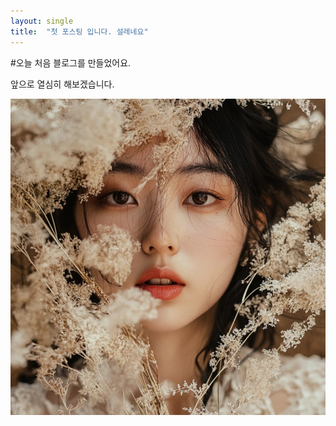 ```yaml
---
layout: single
title:  "첫 포스팅 입니다. 설레네요"
---
```


#오늘 처음 블로그를 만들었어요. 

앞으로 열심히 해보겠습니다. 

![KakaoTalk_20240810_230019606](../images/2024-08-16-first/KakaoTalk_20240810_230019606.png)
